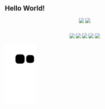 ## Hello World!

<p align="center">
  <img height="180em" src="https://github-readme-stats.vercel.app/api?username=FelipeAMarques&show_icons=true&theme=dracula" />
  <img height="180em" src="https://github-readme-stats.vercel.app/api/top-langs/?username=FelipeAMarques&layout=compact&theme=dracula"/>
</p>

  ##
 
<div align="center"> 
  <a href="https://www.youtube.com/@felipemarques6666" target="_blank"><img src="https://img.shields.io/badge/YouTube-FF0000?style=for-the-badge&logo=youtube&logoColor=white" target="_blank"></a>
  <a href="https://instagram.com/mrs_stardust333" target="_blank"><img src="https://img.shields.io/badge/-Instagram-%23E4405F?style=for-the-badge&logo=instagram&logoColor=white" target="_blank"></a>
 	<a href="https://www.twitch.tv/srstardust" target="_blank"><img src="https://img.shields.io/badge/Twitch-9146FF?style=for-the-badge&logo=twitch&logoColor=white" target="_blank"></a>
  <a href = "mailto:lipemarxgyn@gmail.com"><img src="https://img.shields.io/badge/-Gmail-%23333?style=for-the-badge&logo=gmail&logoColor=white" target="_blank"></a>
  <a href="https://www.linkedin.com/in/felipe-a-marques-4aa855256/" target="_blank"><img src="https://img.shields.io/badge/-LinkedIn-%230077B5?style=for-the-badge&logo=linkedin&logoColor=white" target="_blank"></a> 
  
</div>

![Snake animation](https://github.com/FelipeAMarques/FelipeAMarques/blob/output/github-contribution-grid-snake.svg)
